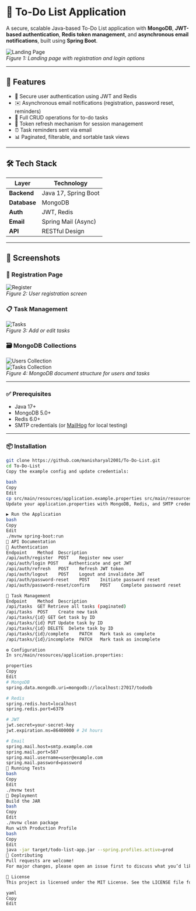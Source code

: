 # 📝 To-Do List Application

A secure, scalable Java-based To-Do List application with **MongoDB**, **JWT-based authentication**, **Redis token management**, and **asynchronous email notifications**, built using **Spring Boot**.

![Landing Page](src/images/login.png)  
*Figure 1: Landing page with registration and login options*

---

## 🚀 Features

- 🔐 Secure user authentication using JWT and Redis
- ✉️ Asynchronous email notifications (registration, password reset, reminders)
- 📝 Full CRUD operations for to-do tasks
- 🔄 Token refresh mechanism for session management
- ⏰ Task reminders sent via email
- 📊 Paginated, filterable, and sortable task views

---

## 🛠 Tech Stack

| Layer         | Technology           |
|---------------|----------------------|
| **Backend**   | Java 17, Spring Boot |
| **Database**  | MongoDB              |
| **Auth**      | JWT, Redis           |
| **Email**     | Spring Mail (Async)  |
| **API**       | RESTful Design       |

---

## 📸 Screenshots

### 🔐 Registration Page
![Register](src/images/ssregister.png)  
*Figure 2: User registration screen*

### 📋 Task Management
![Tasks](src/images/sstask.png)  
*Figure 3: Add or edit tasks*

### 🗃️ MongoDB Collections
![Users Collection](src/images/mongousers.png)  
![Tasks Collection](src/images/mongotask.png)  
*Figure 4: MongoDB document structure for users and tasks*

---

### ✅ Prerequisites

- Java 17+
- MongoDB 5.0+
- Redis 6.0+
- SMTP credentials (or [MailHog](https://github.com/mailhog/MailHog) for local testing)

---

### 📦 Installation

```bash
git clone https://github.com/manisharyal2001/To-Do-List.git
cd To-Do-List
Copy the example config and update credentials:

bash
Copy
Edit
cp src/main/resources/application.example.properties src/main/resources/application.properties
Update your application.properties with MongoDB, Redis, and SMTP credentials.

▶️ Run the Application
bash
Copy
Edit
./mvnw spring-boot:run
📘 API Documentation
🔐 Authentication
Endpoint	Method	Description
/api/auth/register	POST	Register new user
/api/auth/login	POST	Authenticate and get JWT
/api/auth/refresh	POST	Refresh JWT token
/api/auth/logout	POST	Logout and invalidate JWT
/api/auth/password-reset	POST	Initiate password reset
/api/auth/password-reset/confirm	POST	Complete password reset

📝 Task Management
Endpoint	Method	Description
/api/tasks	GET	Retrieve all tasks (paginated)
/api/tasks	POST	Create new task
/api/tasks/{id}	GET	Get task by ID
/api/tasks/{id}	PUT	Update task by ID
/api/tasks/{id}	DELETE	Delete task by ID
/api/tasks/{id}/complete	PATCH	Mark task as complete
/api/tasks/{id}/incomplete	PATCH	Mark task as incomplete

⚙️ Configuration
In src/main/resources/application.properties:

properties
Copy
Edit
# MongoDB
spring.data.mongodb.uri=mongodb://localhost:27017/tododb

# Redis
spring.redis.host=localhost
spring.redis.port=6379

# JWT
jwt.secret=your-secret-key
jwt.expiration.ms=86400000 # 24 hours

# Email
spring.mail.host=smtp.example.com
spring.mail.port=587
spring.mail.username=user@example.com
spring.mail.password=password
🧪 Running Tests
bash
Copy
Edit
./mvnw test
🚀 Deployment
Build the JAR
bash
Copy
Edit
./mvnw clean package
Run with Production Profile
bash
Copy
Edit
java -jar target/todo-list-app.jar --spring.profiles.active=prod
🤝 Contributing
Pull requests are welcome!
For major changes, please open an issue first to discuss what you’d like to improve or add.

📄 License
This project is licensed under the MIT License. See the LICENSE file for details.

yaml
Copy
Edit

